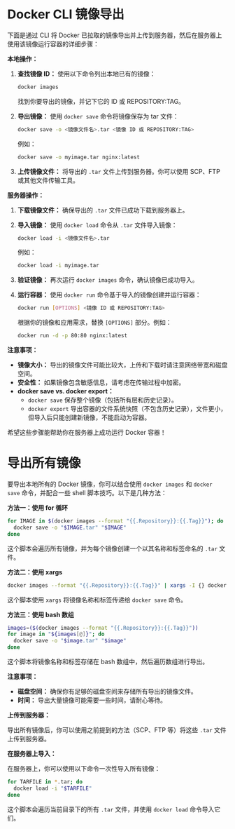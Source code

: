 # Docker CLI 镜像导出

下面是通过 CLI 将 Docker 已拉取的镜像导出并上传到服务器，然后在服务器上使用该镜像运行容器的详细步骤：

**本地操作：**

1. **查找镜像 ID：** 使用以下命令列出本地已有的镜像：

   ```bash
   docker images
   ```

   找到你要导出的镜像，并记下它的 ID 或 REPOSITORY:TAG。

2. **导出镜像：** 使用 `docker save` 命令将镜像保存为 tar 文件：

   ```bash
   docker save -o <镜像文件名>.tar <镜像 ID 或 REPOSITORY:TAG>
   ```

   例如：

   ```bash
   docker save -o myimage.tar nginx:latest 
   ```

3. **上传镜像文件：** 将导出的 `.tar` 文件上传到服务器。你可以使用 SCP、FTP 或其他文件传输工具。

**服务器操作：**

1. **下载镜像文件：** 确保导出的 `.tar` 文件已成功下载到服务器上。

2. **导入镜像：** 使用 `docker load` 命令从 `.tar` 文件导入镜像：

   ```bash
   docker load -i <镜像文件名>.tar
   ```

   例如：

   ```bash
   docker load -i myimage.tar
   ```

3. **验证镜像：** 再次运行 `docker images` 命令，确认镜像已成功导入。

4. **运行容器：** 使用 `docker run` 命令基于导入的镜像创建并运行容器：

   ```bash
   docker run [OPTIONS] <镜像 ID 或 REPOSITORY:TAG>
   ```

   根据你的镜像和应用需求，替换 `[OPTIONS]` 部分。例如：

   ```bash
   docker run -d -p 80:80 nginx:latest
   ```

**注意事项：**

* **镜像大小：** 导出的镜像文件可能比较大，上传和下载时请注意网络带宽和磁盘空间。
* **安全性：** 如果镜像包含敏感信息，请考虑在传输过程中加密。
* **docker save vs. docker export：**
	* `docker save` 保存整个镜像（包括所有层和历史记录）。
	* `docker export` 导出容器的文件系统快照（不包含历史记录），文件更小，但导入后只能创建新镜像，不能启动为容器。

希望这些步骤能帮助你在服务器上成功运行 Docker 容器！  

# 导出所有镜像

要导出本地所有的 Docker 镜像，你可以结合使用 `docker images` 和 `docker save` 命令，并配合一些 shell 脚本技巧。以下是几种方法：

**方法一：使用 for 循环**

```bash
for IMAGE in $(docker images --format "{{.Repository}}:{{.Tag}}"); do
  docker save -o "$IMAGE.tar" "$IMAGE"
done
```

这个脚本会遍历所有镜像，并为每个镜像创建一个以其名称和标签命名的 `.tar` 文件。

**方法二：使用 xargs**

```bash
docker images --format "{{.Repository}}:{{.Tag}}" | xargs -I {} docker save -o {}.tar {}
```

这个脚本使用 `xargs` 将镜像名称和标签传递给 `docker save` 命令。

**方法三：使用 bash 数组**

```bash
images=($(docker images --format "{{.Repository}}:{{.Tag}}"))
for image in "${images[@]}"; do
  docker save -o "$image.tar" "$image"
done
```

这个脚本将镜像名称和标签存储在 bash 数组中，然后遍历数组进行导出。

**注意事项：**

* **磁盘空间：** 确保你有足够的磁盘空间来存储所有导出的镜像文件。
* **时间：** 导出大量镜像可能需要一些时间，请耐心等待。

**上传到服务器：**

导出所有镜像后，你可以使用之前提到的方法（SCP、FTP 等）将这些 `.tar` 文件上传到服务器。

**在服务器上导入：**

在服务器上，你可以使用以下命令一次性导入所有镜像：

```bash
for TARFILE in *.tar; do
  docker load -i "$TARFILE"
done
```

这个脚本会遍历当前目录下的所有 `.tar` 文件，并使用 `docker load` 命令导入它们。
